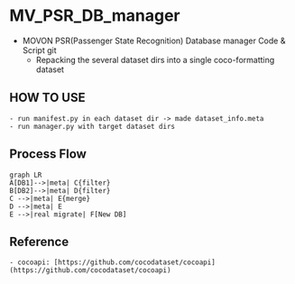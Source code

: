 # MV_PSR_DB_manager

* MOVON PSR(Passenger State Recognition) Database manager Code & Script git
    - Repacking the several dataset dirs into a single coco-formatting dataset

## HOW TO USE
    - run manifest.py in each dataset dir -> made dataset_info.meta
    - run manager.py with target dataset dirs

## Process Flow

```mermaid
graph LR
A[DB1]-->|meta| C{filter}
B[DB2]-->|meta| D{filter}
C -->|meta| E{merge}
D -->|meta| E
E -->|real migrate| F[New DB]
```

## Reference
    - cocoapi: [https://github.com/cocodataset/cocoapi](https://github.com/cocodataset/cocoapi)
